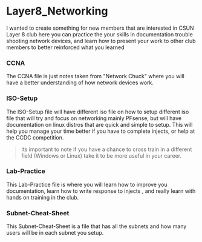 # Layer8_Networking

I wanted to create something for new members that are interested in CSUN Layer 8 club here you can practice the your skills in documentation
trouble shooting network devices, and learn how to present your work to other club members to better reinforced what you learned

### CCNA
The CCNA file is just notes taken from "Network Chuck" where you will have a better understanding of how network devices work.

### ISO-Setup
The ISO-Setup file will have different iso file on how to setup different iso file that will try and focus on networking mainly PFsense, but 
will have documentation on linux distros that are quick and simple to setup. This will help you manage your time better if you have to 
complete injects, or help at the CCDC competition.
> Its important to note if you have a chance to cross train in a different field (Windows or Linux) take it to be more useful in your career.

### Lab-Practice
This Lab-Practice file is where you will learn how to improve you documentation, learn how to write response to injects , and really learn 
with hands on training in the club. 

### Subnet-Cheat-Sheet
This Subnet-Cheat-Sheet is a file that has all the subnets and how many users will be in each subnet you setup.

